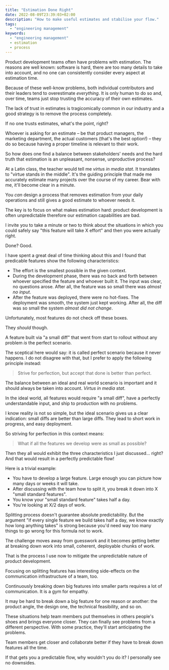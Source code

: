 ```yaml
---
title: "Estimation Done Right"
date: 2022-08-09T23:39:03+02:00
description: "How to make useful estimates and stabilise your flow."
tags:
  - "engineering management"
keywords:
  - "engineering management"
  - estimation
  - process
---
```


Product development teams often have problems with estimation. The reasons are
well known: software is hard, there are too many details to take into account,
and no one can consistently consider every aspect at estimation time.

Because of these well-know problems, both individual contributors and their
leaders tend to overestimate _everything_. It is only human to do so and, over
time, teams just stop trusting the accuracy of their own estimates.

The lack of trust in estimates is tragicomically common in our industry and a
good strategy is to remove the process completely.

If no one trusts estimates, what's the point, right?

Whoever is asking for an estimate – be that product managers,
the marketing department, the actual customers (that's the best option!) – they
do so because having a proper timeline is relevant to their work.

So how does one find a balance between stakeholders' needs and the hard truth
that estimation is an unpleasant, nonsense, unproductive process?

At a Latin class, the teacher would tell me _virtus in media stat_. It translates
to "virtue stands in the middle". It's the guiding principle that made me
accurately estimate many projects over the course of my career. Bear with me,
it'll become clear in a minute.

You _can_ design a process that removes estimation from your daily operations
and still gives a good estimate to whoever needs it.

The key is to focus on what makes estimation hard: product development is often
unpredictable therefore our estimation capabilities are bad.

I invite you to take a minute or two to think about the situations in which you
could safely say "this feature will take X effort" and then you were actually
right.

Done? Good.

I have spent a great deal of time thinking about this and I found that
predicable features show the following characteristics:

- The effort is the smallest possible in the given context.
- During the development phase, there was no back and forth between whoever
  specified the feature and whoever built it. The input was clear, no questions
  arose. After all, the feature was so small there was _almost no input_.
- After the feature was deployed, there were no hot-fixes. The deployment was
  smooth, the system just kept working. After all, the diff was so small the
  system _almost did not change_.

Unfortunately, most features do not check off these boxes.

They _should_ though.

A feature built via "a small diff" that went from start to rollout without any
problem _is_ the perfect scenario.

The sceptical here would say: it is called perfect scenario because it never
happens. I do not disagree with that, but I prefer to apply the following
principle instead:

> Strive for perfection, but accept that done is better than perfect.

The balance between an ideal and real world scenario is important and it should
always be taken into account. _Virtus in media stat_.

In the ideal world, all features would require "a small diff", have a perfectly
understandable input, and ship to production with no problems.

I know reality is not so simple, but the ideal scenario gives us a clear
indication: small diffs are better than large diffs. They lead to short work in
progress, and easy deployment.

So striving for perfection in this context means:

> What if all the features we develop were as small as possible?

Then they all would exhibit the three characteristics I just discussed... right?
And that would result in a perfectly predictable flow!

Here is a trivial example:

- You have to develop a large feature. Large enough you can picture how many
  days or weeks it will take.
- After discussing with the team how to split it, you break it down into X "small
  standard features".
- You know your "small standard feature" takes half a day.
- You're looking at X/2 days of work.

Splitting process doesn't guarantee absolute predictability. But the argument
"if every single feature we build takes half a day, we know exactly how long
anything takes" is strong because you'd need way too many things to go wrong for
this formula not to work.

The challenge moves away from guesswork and it becomes getting better at
breaking down work into small, coherent, deployable chunks of work.

That is the process I use now to mitigate the unpredictable nature of product
development.

Focusing on splitting features has interesting side-effects on the communication
infrastructure of a team, too.

Continuously breaking down big features into smaller parts requires a lot of
communication. It is a gym for empathy.

It may be hard to break down a big feature for one reason or another: the
product angle, the design one, the technical feasibility, and so on.

These situations help team members put themselves in others people's shoes and brings
everyone closer. They can finally see problems from a different perspective. With
some practice, they'll start anticipating the problems.

Team members get closer and collaborate better if they have to break down features all the
time.

If that gets you a predictable flow, why wouldn't you do it? I personally
see no downsides.

